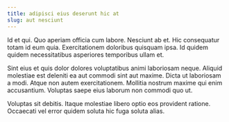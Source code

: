 ```yaml
---
title: adipisci eius deserunt hic at
slug: aut nesciunt
---
```


Id et qui. Quo aperiam officia cum labore. Nesciunt ab et. Hic consequatur totam id eum quia. Exercitationem doloribus quisquam ipsa. Id quidem quidem necessitatibus asperiores temporibus ullam et.

Sint eius et quis dolor dolores voluptatibus animi laboriosam neque. Aliquid molestiae est deleniti ea aut commodi sint aut maxime. Dicta ut laboriosam a modi. Atque non autem exercitationem. Mollitia nostrum maxime qui enim accusantium. Voluptas saepe eius laborum non commodi quo ut.

Voluptas sit debitis. Itaque molestiae libero optio eos provident ratione. Occaecati vel error quidem soluta hic fuga soluta alias.
